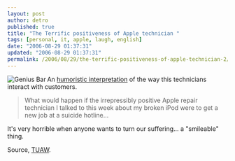 ```yaml
---
layout: post
author: detro
published: true
title: "The Terrific positiveness of Apple technician "
tags: [personal, it, apple, laugh, english]
date: "2006-08-29 01:37:31"
updated: "2006-08-29 01:37:31"
permalink: /2006/08/29/the-terrific-positiveness-of-apple-technician-2/
---
```


<img src="http://www.blogsmithmedia.com/www.tuaw.com/media/2006/08/genuisbar.jpg" alt="Genius Bar" align="left" />
An <a href="http://www.minortweaks.com/archives/2006/08/what_would_happ.html">humoristic interpretation</a> of the way this technicians interact with customers.

<blockquote>What would happen if the irrepressibly positive Apple repair technician I talked to this week about my broken iPod were to get a new job at a suicide hotline...</blockquote>

It's very horrible when anyone wants to turn our suffering... a "smileable" thing.

Source, <a href="http://www.tuaw.com/2006/08/28/apple-tech-as-suicide-hotline-operator/">TUAW</a>.


